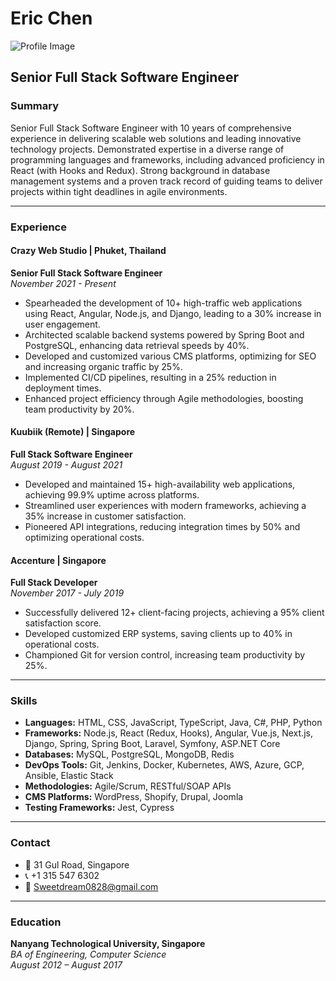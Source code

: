 # Eric Chen

![Profile Image](https://miro.medium.com/v2/resize:fit:1400/format:webp/1*-D6VWpsPWbWKAvdMyOg26g.png)

## Senior Full Stack Software Engineer

### Summary
Senior Full Stack Software Engineer with 10 years of comprehensive experience in delivering scalable web solutions and leading innovative technology projects. Demonstrated expertise in a diverse range of programming languages and frameworks, including advanced proficiency in React (with Hooks and Redux). Strong background in database management systems and a proven track record of guiding teams to deliver projects within tight deadlines in agile environments.

---

### Experience

#### Crazy Web Studio | Phuket, Thailand
**Senior Full Stack Software Engineer**  
_November 2021 - Present_
- Spearheaded the development of 10+ high-traffic web applications using React, Angular, Node.js, and Django, leading to a 30% increase in user engagement.
- Architected scalable backend systems powered by Spring Boot and PostgreSQL, enhancing data retrieval speeds by 40%.
- Developed and customized various CMS platforms, optimizing for SEO and increasing organic traffic by 25%.
- Implemented CI/CD pipelines, resulting in a 25% reduction in deployment times.
- Enhanced project efficiency through Agile methodologies, boosting team productivity by 20%.

#### Kuubiik (Remote) | Singapore
**Full Stack Software Engineer**  
_August 2019 - August 2021_
- Developed and maintained 15+ high-availability web applications, achieving 99.9% uptime across platforms.
- Streamlined user experiences with modern frameworks, achieving a 35% increase in customer satisfaction.
- Pioneered API integrations, reducing integration times by 50% and optimizing operational costs.

#### Accenture | Singapore
**Full Stack Developer**  
_November 2017 - July 2019_
- Successfully delivered 12+ client-facing projects, achieving a 95% client satisfaction score.
- Developed customized ERP systems, saving clients up to 40% in operational costs.
- Championed Git for version control, increasing team productivity by 25%.

---

### Skills
- **Languages:** HTML, CSS, JavaScript, TypeScript, Java, C#, PHP, Python
- **Frameworks:** Node.js, React (Redux, Hooks), Angular, Vue.js, Next.js, Django, Spring, Spring Boot, Laravel, Symfony, ASP.NET Core
- **Databases:** MySQL, PostgreSQL, MongoDB, Redis
- **DevOps Tools:** Git, Jenkins, Docker, Kubernetes, AWS, Azure, GCP, Ansible, Elastic Stack
- **Methodologies:** Agile/Scrum, RESTful/SOAP APIs
- **CMS Platforms:** WordPress, Shopify, Drupal, Joomla
- **Testing Frameworks:** Jest, Cypress

---

### Contact
- 📍 31 Gul Road, Singapore
- 📞 +1 315 547 6302
- 📧 Sweetdream0828@gmail.com

---

### Education
**Nanyang Technological University, Singapore**  
_BA of Engineering, Computer Science_  
_August 2012 – August 2017_
